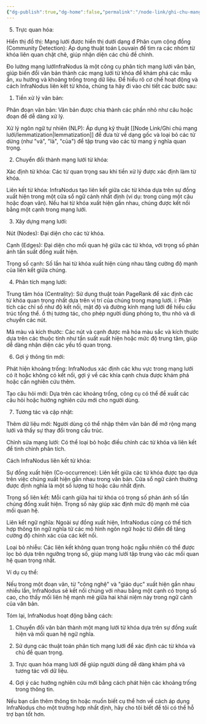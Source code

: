 ```yaml
---
{"dg-publish":true,"dg-home":false,"permalink":"/node-link/ghi-chu-mang-luoi/infra-nodus-cont/","dgPassFrontmatter":true,"noteIcon":"","created":"2025-01-01T22:46:56.870+07:00","updated":"2025-01-01T22:50:45.078+07:00"}
---
```





5. Trực quan hóa:

Hiển thị đồ thị: Mạng lưới được hiển thị dưới dạng đ
Phân cụm cộng đồng (Community Detection): Áp dụng thuật toán Louvain để tìm ra các nhóm từ khóa liên quan chặt chẽ, giúp nhận diện các chủ đề chính.

Đo lường mạng lướInfraNodus là một công cụ phân tích mạng lưới văn bản, giúp biến đổi văn bản thành các mạng lưới từ khóa để khám phá các mẫu ẩn, xu hướng và khoảng trống trong dữ liệu. Để hiểu rõ cơ chế hoạt động và cách InfraNodus liên kết từ khóa, chúng ta hãy đi vào chi tiết các bước sau:

1. Tiền xử lý văn bản:

Phân đoạn văn bản: Văn bản được chia thành các phần nhỏ như câu hoặc đoạn để dễ dàng xử lý.

Xử lý ngôn ngữ tự nhiên (NLP): Áp dụng kỹ thuật [[Node Link/Ghi chú mạng lưới/lemmatization\|lemmatization]] để đưa từ về dạng gốc và loại bỏ các từ dừng (như "và", "là", "của") để tập trung vào các từ mang ý nghĩa quan trọng.



2. Chuyển đổi thành mạng lưới từ khóa:

Xác định từ khóa: Các từ quan trọng sau khi tiền xử lý được xác định làm từ khóa.

Liên kết từ khóa: InfraNodus tạo liên kết giữa các từ khóa dựa trên sự đồng xuất hiện trong một cửa sổ ngữ cảnh nhất định (ví dụ: trong cùng một câu hoặc đoạn văn). Nếu hai từ khóa xuất hiện gần nhau, chúng được kết nối bằng một cạnh trong mạng lưới.



3. Xây dựng mạng lưới:

Nút (Nodes): Đại diện cho các từ khóa.

Cạnh (Edges): Đại diện cho mối quan hệ giữa các từ khóa, với trọng số phản ánh tần suất đồng xuất hiện.

Trọng số cạnh: Số lần hai từ khóa xuất hiện cùng nhau tăng cường độ mạnh của liên kết giữa chúng.



4. Phân tích mạng lưới:

Trung tâm hóa (Centrality): Sử dụng thuật toán PageRank để xác định các từ khóa quan trọng nhất dựa trên vị trí của chúng trong mạng lưới.
i: Phân tích các chỉ số như độ kết nối, mật độ và đường kính mạng lưới để hiểu cấu trúc tổng thể.
ồ thị tương tác, cho phép người dùng phóng to, thu nhỏ và di chuyển các nút.

Mã màu và kích thước: Các nút và cạnh được mã hóa màu sắc và kích thước dựa trên các thuộc tính như tần suất xuất hiện hoặc mức độ trung tâm, giúp dễ dàng nhận diện các yếu tố quan trọng.



6. Gợi ý thông tin mới:

Phát hiện khoảng trống: InfraNodus xác định các khu vực trong mạng lưới có ít hoặc không có kết nối, gợi ý về các khía cạnh chưa được khám phá hoặc cần nghiên cứu thêm.

Tạo câu hỏi mới: Dựa trên các khoảng trống, công cụ có thể đề xuất các câu hỏi hoặc hướng nghiên cứu mới cho người dùng.



7. Tương tác và cập nhật:

Thêm dữ liệu mới: Người dùng có thể nhập thêm văn bản để mở rộng mạng lưới và thấy sự thay đổi trong cấu trúc.

Chỉnh sửa mạng lưới: Có thể loại bỏ hoặc điều chỉnh các từ khóa và liên kết để tinh chỉnh phân tích.




Cách InfraNodus liên kết từ khóa:

Sự đồng xuất hiện (Co-occurrence): Liên kết giữa các từ khóa được tạo dựa trên việc chúng xuất hiện gần nhau trong văn bản. Cửa sổ ngữ cảnh thường được định nghĩa là một số lượng từ hoặc câu nhất định.

Trọng số liên kết: Mỗi cạnh giữa hai từ khóa có trọng số phản ánh số lần chúng đồng xuất hiện. Trọng số này giúp xác định mức độ mạnh mẽ của mối quan hệ.

Liên kết ngữ nghĩa: Ngoài sự đồng xuất hiện, InfraNodus cũng có thể tích hợp thông tin ngữ nghĩa từ các mô hình ngôn ngữ hoặc từ điển để tăng cường độ chính xác của các kết nối.

Loại bỏ nhiễu: Các liên kết không quan trọng hoặc ngẫu nhiên có thể được lọc bỏ dựa trên ngưỡng trọng số, giúp mạng lưới tập trung vào các mối quan hệ quan trọng nhất.


Ví dụ cụ thể:

Nếu trong một đoạn văn, từ "công nghệ" và "giáo dục" xuất hiện gần nhau nhiều lần, InfraNodus sẽ kết nối chúng với nhau bằng một cạnh có trọng số cao, cho thấy mối liên hệ mạnh mẽ giữa hai khái niệm này trong ngữ cảnh của văn bản.


Tóm lại, InfraNodus hoạt động bằng cách:

1. Chuyển đổi văn bản thành một mạng lưới từ khóa dựa trên sự đồng xuất hiện và mối quan hệ ngữ nghĩa.


2. Sử dụng các thuật toán phân tích mạng lưới để xác định các từ khóa và chủ đề quan trọng.


3. Trực quan hóa mạng lưới để giúp người dùng dễ dàng khám phá và tương tác với dữ liệu.


4. Gợi ý các hướng nghiên cứu mới bằng cách phát hiện các khoảng trống trong thông tin.



Nếu bạn cần thêm thông tin hoặc muốn biết cụ thể hơn về cách áp dụng InfraNodus cho một trường hợp nhất định, hãy cho tôi biết để tôi có thể hỗ trợ bạn tốt hơn.

